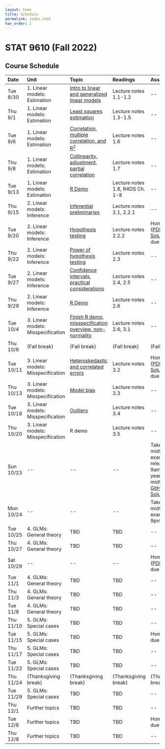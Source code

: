 ```yaml
---
layout: home
title: Schedule
permalink: index.html
nav_order: 1
---
```


# STAT 9610 (Fall 2022)

## Course Schedule

Date | Unit | Topic | Readings | Assignments
:---|:---|:---|:---|:---
Tue 8/30 | 1. Linear models: Estimation | [Intro to linear and generalized linear models](https://upenn.hosted.panopto.com/Panopto/Pages/Viewer.aspx?id=622ed284-1d60-432d-9b36-af00012ba755) | Lecture notes 1.1-1.2  | --
Thu 9/1	| 1. Linear models: Estimation | [Least squares estimation](https://upenn.hosted.panopto.com/Panopto/Pages/Viewer.aspx?id=764934e7-7872-4de9-8c9b-af0200f2b941) | Lecture notes 1.3-1.5 | --
Tue 9/6	| 1. Linear models: Estimation | [Correlation, multiple correlation, and R<sup>2</sup>](https://upenn.hosted.panopto.com/Panopto/Pages/Viewer.aspx?id=0822ba5f-d187-4c2c-8535-af08010e0b74)  | Lecture notes 1.6 | --
Thu 9/8 | 1. Linear models: Estimation | [Collinearity, adjustment, partial correlation](https://upenn.hosted.panopto.com/Panopto/Pages/Viewer.aspx?id=60fffec1-1087-46ce-adf1-af0301546007) | Lecture notes 1.7 | --
Tue 9/13 | 1. Linear models: Estimation | [R Demo](https://upenn.hosted.panopto.com/Panopto/Pages/Viewer.aspx?id=7020cf3c-fa28-46a3-933c-af03016ee0db) | Lecture notes 1.8, R4DS Ch. 1-8 | --
Thu 9/15 | 2. Linear models: Inference | [Inferential preliminaries](https://upenn.hosted.panopto.com/Panopto/Pages/Viewer.aspx?id=9a7f0685-c21e-4c1e-bb52-af04011dd5cf) | Lecture notes 2.1, 2.2.1 | --
Tue 9/20 | 2. Linear models: Inference | [Hypothesis testing](https://upenn.hosted.panopto.com/Panopto/Pages/Viewer.aspx?id=b859024f-a5b4-4f15-a280-af0901125930) | Lecture notes 2.2.2 | Homework 1 ([PDF](https://katsevich-teaching.github.io/stat-9610-fall-2022/assets/homework-1.pdf), [GitHub](https://classroom.github.com/a/Au0hJo0o), [Solutions](https://canvas.upenn.edu/courses/1667344/files/folder/Homework%20Solutions?preview=113926690)) due at 10am
Thu 9/22 | 2. Linear models: Inference | [Power of hypothesis testing](https://upenn.hosted.panopto.com/Panopto/Pages/Viewer.aspx?id=588338b5-871a-4890-92a7-af1101416ef7) | Lecture notes 2.3 | --
Tue 9/27 | 2. Linear models: Inference | [Confidence intervals, practical considerations](https://upenn.hosted.panopto.com/Panopto/Pages/Viewer.aspx?id=3b9b9aaa-acc8-4110-96aa-af17014a3126) | Lecture notes 2.4, 2.5 | --
Thu 9/29 | 2. Linear models: Inference | [R Demo](https://upenn.hosted.panopto.com/Panopto/Pages/Viewer.aspx?id=83689429-1c0f-464d-96d1-af1e0111a9ad) | Lecture notes 2.6 | --
Tue 10/4 | 3. Linear models: Misspecification | [Finish R demo, misspecification overview, non-normality](https://upenn.hosted.panopto.com/Panopto/Pages/Viewer.aspx?id=7c49e135-ca9b-42a6-af34-af0f0126631e) | Lecture notes 2.6, 3.1 | --
Thu 10/6 | (Fall break) | (Fall break) | (Fall break) | (Fall break)
Tue 10/11	| 3. Linear models: Misspecification | [Heteroskedastic and correlated errors](https://upenn.hosted.panopto.com/Panopto/Pages/Viewer.aspx?id=7209ba75-daed-4d76-91ad-af1600fb435c) | Lecture notes 3.2 | Homework 2 ([PDF](https://katsevich-teaching.github.io/stat-9610-fall-2022/assets/homework-2.pdf), [GitHub](https://classroom.github.com/a/YdbCa9nl), [Solutions](https://canvas.upenn.edu/courses/1667344/files/folder/Homework%20Solutions?preview=114878529)) due at 10am
Thu 10/13 | 3. Linear models: Misspecification | [Model bias](https://upenn.hosted.panopto.com/Panopto/Pages/Viewer.aspx?id=cbf4db1d-a8c2-4f88-a76d-af2701397555) | Lecture notes 3.3 | --
Tue 10/18	| 3. Linear models: Misspecification | [Outliers](https://upenn.hosted.panopto.com/Panopto/Pages/Viewer.aspx?id=08d4c41d-7e9f-4e9e-8220-af2e01617cc1) | Lecture notes 3.4 | --
Thu 10/20	| 3. Linear models: Misspecification | R demo | Lecture notes 3.5 | --
Sun 10/23	| --	| --	| --	| Take-home midterm exam released at 9am (last year's midterm [PDF](https://katsevich-teaching.github.io/stat-9610-fall-2022/assets/midterm-fall-2021.pdf) [GitHub](https://classroom.github.com/a/PshJiEP_) [Solutions](https://canvas.upenn.edu/courses/1667344/files/folder/Exam%20Solutions?preview=114981125))
Mon 10/24	| --	| --	| --	| Take-home midterm exam due at 9pm
Tue 10/25	| 4. GLMs: General theory | TBD | TBD | --
Thu 10/27	| 4. GLMs: General theory | TBD | TBD | --
Sat 10/29	| -- | -- | -- | Homework 3 ([PDF](https://katsevich-teaching.github.io/stat-9610-fall-2022/assets/homework-3.pdf) [GitHub](https://classroom.github.com/a/izYHd83O)) due at 9pm
Tue 11/1	| 4. GLMs: General theory | TBD | TBD | --
Thu 11/3	| 4. GLMs: General theory | TBD | TBD | --
Tue 11/8	| 4. GLMs: General theory | TBD | TBD | --
Thu 11/10	| 5. GLMs: Special cases | TBD | TBD | --
Tue 11/15	| 5. GLMs: Special cases | TBD | TBD | Homework 4 due at 10am
Thu 11/17	| 5. GLMs: Special cases | TBD | TBD | --
Tue 11/22	| 5. GLMs: Special cases | TBD | TBD | --
Thu 11/24 | (Thanksgiving break) | (Thanksgiving break)	| (Thanksgiving break) | (Thanksgiving break)
Tue 11/29	| 5. GLMs: Special cases | TBD | TBD | --
Thu 12/1	| Further topics | TBD | TBD | --
Tue 12/6	| Further topics | TBD | TBD | Homework 5 due at 10am
Thu 12/8 | Further topics | TBD | TBD | --
